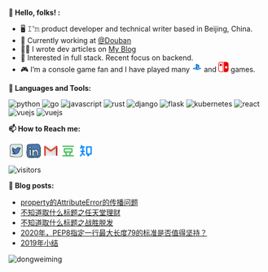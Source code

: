 **👋 Hello, folks! :**

* 🖥 𝙸'𝚖 product developer and technical writer based in Beijing, China.
* 💼 Currently working at <a href="https://github.com/douban" target="_blank">@Douban</a>
* ✍🏻 I wrote dev articles on <a href="https://www.dongwm.com" target="_blank">My Blog</a>
* 🧐 Interested in full stack. Recent focus on backend.
* 🎮 I’m a console game fan and I have played many <img src="https://raw.githubusercontent.com/dongweiming/dongweiming/master/assets/ps4.svg" alt="ps4" width="20" height="20"/> and <img src="https://raw.githubusercontent.com/dongweiming/dongweiming/master/assets/nintendoswitch.svg" alt="switch" width="20" height="20"/>  games.

**🌈 Languages and Tools:**

<p align="left">
  <img src="https://devicons.github.io/devicon/devicon.git/icons/python/python-original.svg" alt="python" width="40" height="40"/>
  <img src="https://devicons.github.io/devicon/devicon.git/icons/go/go-original.svg" alt="go" width="40" height="40"/>
  <img src="https://devicons.github.io/devicon/devicon.git/icons/javascript/javascript-original.svg" alt="javascript" width="40" height="40"/>
  <img src="https://devicons.github.io/devicon/devicon.git/icons/rust/rust-plain.svg" alt="rust" width="40" height="40"/>
  <img src="https://devicons.github.io/devicon/devicon.git/icons/django/django-original.svg" alt="django" width="40" height="40"/>
  <img src="https://www.vectorlogo.zone/logos/pocoo_flask/pocoo_flask-icon.svg" alt="flask" width="40" height="40"/>
  <img src="https://www.vectorlogo.zone/logos/kubernetes/kubernetes-icon.svg" alt="kubernetes" width="40" height="40"/>
  <img src="https://devicons.github.io/devicon/devicon.git/icons/react/react-original-wordmark.svg" alt="react" width="40" height="40"/>
  <img src="https://devicons.github.io/devicon/devicon.git/icons/vuejs/vuejs-original-wordmark.svg" alt="vuejs" width="40" height="40"/>
  <img src="https://devicons.github.io/devicon/devicon.git/icons/linux/linux-original.svg" alt="vuejs" width="40" height="40"/>
</p>

**📫 How to Reach me:**

<p align="left">
  <a href="https://twitter.com/dongweiming" target="blank"><img align="center" src="https://raw.githubusercontent.com/dongweiming/dongweiming/master/assets/twitter.svg" alt="dongweiming" height="30" width="30" /></a>
  <a href="https://linkedin.com/in/dongweiming" target="blank"><img align="center" src="https://raw.githubusercontent.com/dongweiming/dongweiming/master/assets/linkedin.svg" alt="dongweiming" height="30" width="30" /></a>
  <a href="mailto:ciici123@gmail.com" target="blank"><img align="center" src="https://raw.githubusercontent.com/dongweiming/dongweiming/master/assets/gmail.svg" alt="Gmail" height="30" width="30" /></a>
  <a href="https://www.douban.com/people/62943420" target="blank"><img align="center" src="https://raw.githubusercontent.com/dongweiming/dongweiming/master/assets/douban.svg" style="color: #007722" alt="Douban" height="30" width="30" /></a>
  <a href="https://www.zhihu.com/people/dongweiming" target="blank"><img align="center" src="https://raw.githubusercontent.com/dongweiming/dongweiming/master/assets/zhihu.svg" style="color: #0084FF" alt="Zhihu" height="30" width="30" /></a>
</p>

<p align="left">
   <img src="https://visitor-badge.laobi.icu/badge?page_id=dongweiming.dongweiming" alt="visitors"/>
</p>

**📝 Blog posts:**

<!-- BLOG-POST-LIST:START -->

- [property的AttributeError的传播问题](/post/attributeerror-propagation/)
- [不知道取什么标题之任天堂理财](/post/nintendo-financing/)
- [不知道取什么标题之战胜脱发](/post/tuofa/)
- [2020年，PEP8指定一行最大长度79的标准是否值得坚持？](/post/pep8-max-line-length/)
- [2019年小结](/post/2019-final/)
<!-- BLOG-POST-LIST:END -->

<p align="left">
  <img align="left" src="https://github-readme-stats.vercel.app/api/top-langs/?username=dongweiming&layout=compact&hide=html" alt="dongweiming" />
</p>
